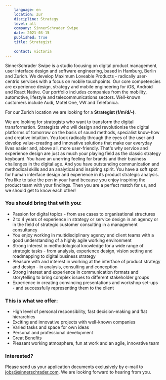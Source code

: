 ```yaml
---
    language: en
    location: Zur
    discipline: Strategy
    level: all
    company: SinnerSchrader Swipe
    date: 2021-03-15
    published: true
    title: Strategist 
    
    contact: victoria
---
```


SinnerSchrader Swipe is a studio focusing on digital product management, user interface design and software engineering, based in Hamburg, Berlin and Zurich. We develop Maximum Loveable Products - radically user-centric services with a focus on mobile touchpoints. Our core competencies are experience design, strategy and mobile engineering for iOS, Android and React Native. Our portfolio includes companies from the mobility, automotive, lifestyle and telecommunications sectors. Well-known customers include Audi, Motel One, VW and Telefónica.

For our Zurich location we are looking for a **Strategist (f/m/d/-)**.

We are looking for strategists who want to transform the digital transformation. Strategists who will design and revolutionise the digital platforms of tomorrow on the basis of sound methods, specialist know-how and creative intuition. You look radically through the eyes of the user and develop value-creating and innovative solutions that make our everyday lives easier and, above all, more user-friendly. That's why service and experience design are just as much your playing field as the classic strategy keyboard. You have an unerring feeling for brands and their business challenges in the digital age. And you have outstanding communication and methodical skills and an analytical and inspiring spirit. You have a soft spot for human interface design and experience in its product strategic analysis. You like to take the pen in your hand because you enjoy inspiring the product team with your findings. Then you are a perfect match for us, and we should get to know each other!

### You should bring that with you:

- Passion for digital topics - from use cases to organisational structures
- 2 to 4 years of experience in strategy or service design in an agency or in the field of strategic customer consulting in a management consultancy
- You enjoy working in multidisciplinary agency and client teams with a good understanding of a highly agile working environment
- Strong interest in methodological knowledge for a wide range of strategic tasks - from analysis, experience design, vision setting and roadmapping to digital business strategy
- Pleasure with and interest in working at the interface of product strategy and design - in analysis, consulting and conception
- Strong interest and experience in communication formats and storytelling to bring complex issues to different stakeholder groups
- Experience in creating convincing presentations and workshop set-ups - and successfully representing them to the client

### This is what we offer:

- High level of personal responsibility, fast decision-making and flat hierarchies
- Exciting and innovative projects with well-known companies
- Varied tasks and space for own ideas
- Personal and professional development
- Great Benefits
- Pleasant working atmosphere, fun at work and an agile, innovative team

### Interested?

Please send us your application documents exclusively by e-mail to <jobs@sinnerschrader.com>. We are looking forward to hearing from you.
